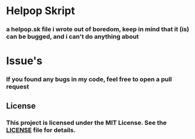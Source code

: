 # Helpop Skript
### a helpop.sk file i wrote out of boredom, keep in mind that it (is) can be bugged, and i can't do anything about

# Issue's
### If you found any bugs in my code, feel free to open a pull request

## License

### This project is licensed under the MIT License. See the [LICENSE](LICENSE) file for details.
